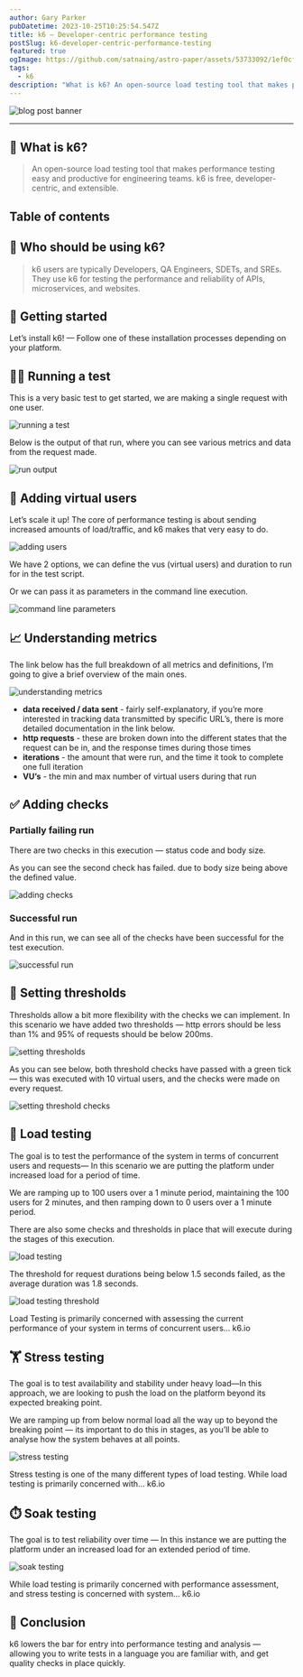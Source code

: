 ```yaml
---
author: Gary Parker
pubDatetime: 2023-10-25T10:25:54.547Z
title: k6 — Developer-centric performance testing
postSlug: k6-developer-centric-performance-testing
featured: true
ogImage: https://github.com/satnaing/astro-paper/assets/53733092/1ef0cf03-8137-4d67-ac81-84a032119e3a
tags:
  - k6
description: "What is k6? An open-source load testing tool that makes performance testing easy and productive for engineering teams. k6 is free, developer-centric, and extensible."
---
```


![blog post banner](../../assets/images/k6-developer-centric-performance-testing/banner.png)

---

## 🔎 What is k6?

> An open-source load testing tool that makes performance testing easy and productive for engineering teams. k6 is free, developer-centric, and extensible.

## Table of contents

## 💼 Who should be using k6?

> k6 users are typically Developers, QA Engineers, SDETs, and SREs. They use k6 for testing the performance and reliability of APIs, microservices, and 
websites.

## 🚀 Getting started

Let’s install k6! — Follow one of these installation processes depending on your platform.

## 🏃‍♂️ Running a test

This is a very basic test to get started, we are making a single request with one user.

![running a test](../../assets/images/k6-developer-centric-performance-testing/image-1.png)

Below is the output of that run, where you can see various metrics and data from the request made.

![run output](../../assets/images/k6-developer-centric-performance-testing/image-2.png)

## 🤖 Adding virtual users

Let’s scale it up! The core of performance testing is about sending increased amounts of load/traffic, and k6 makes that very easy to do.

![adding users](../../assets/images/k6-developer-centric-performance-testing/image-3.png)

We have 2 options, we can define the vus (virtual users) and duration to run for in the test script.

Or we can pass it as parameters in the command line execution.

![command line parameters](../../assets/images/k6-developer-centric-performance-testing/image-4.gif)

## 📈 Understanding metrics

The link below has the full breakdown of all metrics and definitions, I’m going to give a brief overview of the main ones.

![understanding metrics](../../assets/images/k6-developer-centric-performance-testing/image-5.png)

- **data received / data sent** - fairly self-explanatory, if you’re more interested in tracking data transmitted by specific URL’s, there is more detailed documentation in the link below.
- **http requests** - these are broken down into the different states that the request can be in, and the response times during those times
- **iterations** - the amount that were run, and the time it took to complete one full iteration
- **VU’s** - the min and max number of virtual users during that run

## ✅ Adding checks

### Partially failing run

There are two checks in this execution — status code and body size.

As you can see the second check has failed. due to body size being above the defined value.

![adding checks](../../assets/images/k6-developer-centric-performance-testing/image-6.png)

### Successful run

And in this run, we can see all of the checks have been successful for the test execution.

![successful run](../../assets/images/k6-developer-centric-performance-testing/image-7.png)

## 🎯 Setting thresholds

Thresholds allow a bit more flexibility with the checks we can implement. In this scenario we have added two thresholds — http errors should be less than 1% and 95% of requests should be below 200ms.

![setting thresholds](../../assets/images/k6-developer-centric-performance-testing/image-8.png)

As you can see below, both threshold checks have passed with a green tick — this was executed with 10 virtual users, and the checks were made on every request.

![setting threshold checks](../../assets/images/k6-developer-centric-performance-testing/image-9.png)

## 📶 Load testing

The goal is to test the performance of the system in terms of concurrent users and requests— In this scenario we are putting the platform under increased load for a period of time.

We are ramping up to 100 users over a 1 minute period, maintaining the 100 users for 2 minutes, and then ramping down to 0 users over a 1 minute period.

There are also some checks and thresholds in place that will execute during the stages of this execution.

![load testing](../../assets/images/k6-developer-centric-performance-testing/image-10.png)

The threshold for request durations being below 1.5 seconds failed, as the average duration was 1.8 seconds.

![load testing threshold](../../assets/images/k6-developer-centric-performance-testing/image-11.png)

Load Testing is primarily concerned with assessing the current performance of your system in terms of concurrent users…
k6.io

## 🏋️ Stress testing

The goal is to test availability and stability under heavy load—In this approach, we are looking to push the load on the platform beyond its expected breaking point.

We are ramping up from below normal load all the way up to beyond the breaking point — its important to do this in stages, as you’ll be able to analyse how the system behaves at all points.

![stress testing](../../assets/images/k6-developer-centric-performance-testing/image-12.png)

Stress testing is one of the many different types of load testing. While load testing is primarily concerned with…
k6.io

## ⏱️ Soak testing
The goal is to test reliability over time — In this instance we are putting the platform under an increased load for an extended period of time.

![soak testing](../../assets/images/k6-developer-centric-performance-testing/image-13.png)

While load testing is primarily concerned with performance assessment, and stress testing is concerned with system…
k6.io

## 🏁 Conclusion
k6 lowers the bar for entry into performance testing and analysis — allowing you to write tests in a language you are familiar with, and get quality checks in place quickly.

